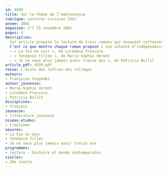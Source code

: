 ```yaml
---
id: 4509
title: Sur le thème de l’adolescence 
rubrique: Lectures cursives [6e]
annee: 2001
magazine: n°7 15 novembre 2001
pages: 4
description: 
  Cet article propose la lecture de trois romans qui évoquent certaines difficultés liées à l’adolescence, une période qui se traduit souvent par des réactions d’opposition, de contestation, un sentiment d’échec, d’incompréhension, un mal de vivre…
  C’est ce que montre chaque roman proposé : une volonté d’indépendance, un désir d’amour, un besoin de prouver qu’on existe de la part des personnages.
  – « La Vie en noir », de Loredana Frescura
  – « Tendance filles », de Marie-Sophie Vermot
  – « Je ne veux plus jamais avoir treize ans », de Patricia Bullit
article_pdf: 4509.pdf
revue: L’école des lettres des collèges
auteurs:
- Françoise Cespédès
auteur_jeunesse:
- Marie-Sophie Vermot
- Loredana Frescura
- Patricia Bullit
disciplines:
- français
jeunesse:
- littérature jeunesse
niveau_etudes:
- troisième
oeuvres:
- La Vie en noir
- Tendance filles
- Je ne veux plus jamais avoir treize ans
programmes:
- lecture - histoire et monde contemporains
siecles:
- 20e siècle
---
```

